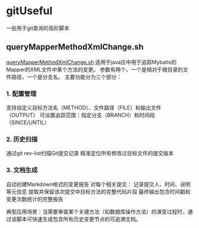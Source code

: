 # gitUseful
一些用于git查询的高阶脚本

## queryMapperMethodXmlChange.sh
[queryMapperMethodXmlChange.sh](./queryMapperMethodXmlChange.sh)
适用于java应中用于追踪Mybatis的Mapper的XML文件中某个方法的变更。
参数有两个，一个是相对于根目录的文件路径，一个是分支名。
主要功能分为三个部分：
### 1. 配置管理
支持自定义目标方法名（METHOD）、文件路径（FILE）和输出文件（OUTPUT）
可设置追踪范围：指定分支（BRANCH）和时间段（SINCE/UNTIL）
### 2. 历史扫描
通过git rev-list扫描Git提交记录
精准定位所有修改过目标文件的提交版本
### 3. 文档生成
自动创建Markdown格式的变更报告
对每个相关提交：
记录提交人、时间、说明等元信息
提取并保留该次提交中目标方法的完整代码片段
最终输出包含时间戳和变更次数统计的完整报告

典型应用场景：当需要审查某个关键方法（如数据库操作方法）的演变过程时，通过该脚本可快速生成包含所有历史变更节点的可追溯文档。
